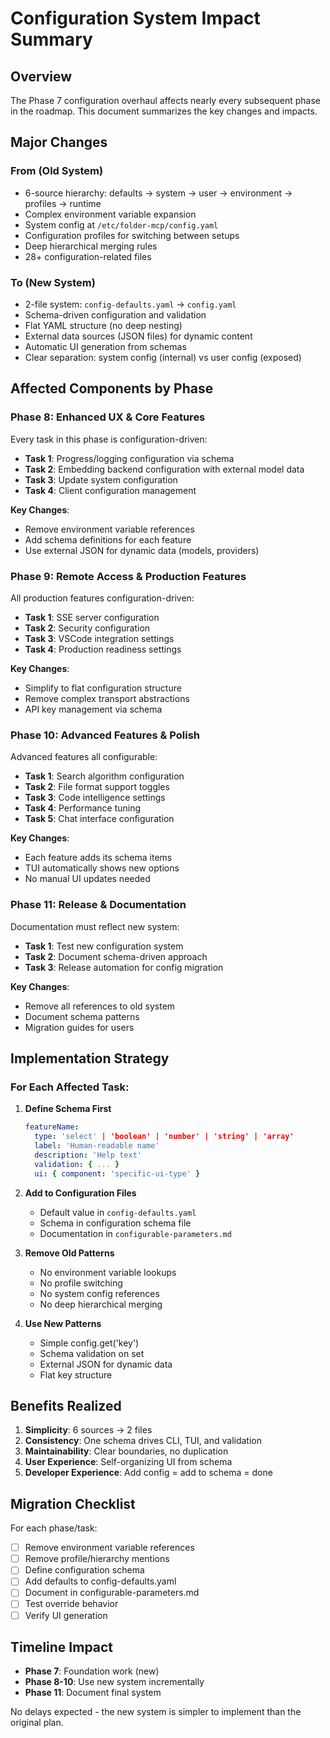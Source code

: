 # Configuration System Impact Summary

## Overview

The Phase 7 configuration overhaul affects nearly every subsequent phase in the roadmap. This document summarizes the key changes and impacts.

## Major Changes

### From (Old System)
- 6-source hierarchy: defaults → system → user → environment → profiles → runtime
- Complex environment variable expansion
- System config at `/etc/folder-mcp/config.yaml`
- Configuration profiles for switching between setups
- Deep hierarchical merging rules
- 28+ configuration-related files

### To (New System)
- 2-file system: `config-defaults.yaml` → `config.yaml`
- Schema-driven configuration and validation
- Flat YAML structure (no deep nesting)
- External data sources (JSON files) for dynamic content
- Automatic UI generation from schemas
- Clear separation: system config (internal) vs user config (exposed)

## Affected Components by Phase

### Phase 8: Enhanced UX & Core Features
Every task in this phase is configuration-driven:
- **Task 1**: Progress/logging configuration via schema
- **Task 2**: Embedding backend configuration with external model data
- **Task 3**: Update system configuration
- **Task 4**: Client configuration management

**Key Changes**: 
- Remove environment variable references
- Add schema definitions for each feature
- Use external JSON for dynamic data (models, providers)

### Phase 9: Remote Access & Production Features
All production features configuration-driven:
- **Task 1**: SSE server configuration
- **Task 2**: Security configuration
- **Task 3**: VSCode integration settings
- **Task 4**: Production readiness settings

**Key Changes**:
- Simplify to flat configuration structure
- Remove complex transport abstractions
- API key management via schema

### Phase 10: Advanced Features & Polish
Advanced features all configurable:
- **Task 1**: Search algorithm configuration
- **Task 2**: File format support toggles
- **Task 3**: Code intelligence settings
- **Task 4**: Performance tuning
- **Task 5**: Chat interface configuration

**Key Changes**:
- Each feature adds its schema items
- TUI automatically shows new options
- No manual UI updates needed

### Phase 11: Release & Documentation
Documentation must reflect new system:
- **Task 1**: Test new configuration system
- **Task 2**: Document schema-driven approach
- **Task 3**: Release automation for config migration

**Key Changes**:
- Remove all references to old system
- Document schema patterns
- Migration guides for users

## Implementation Strategy

### For Each Affected Task:

1. **Define Schema First**
   ```yaml
   featureName:
     type: 'select' | 'boolean' | 'number' | 'string' | 'array'
     label: 'Human-readable name'
     description: 'Help text'
     validation: { ... }
     ui: { component: 'specific-ui-type' }
   ```

2. **Add to Configuration Files**
   - Default value in `config-defaults.yaml`
   - Schema in configuration schema file
   - Documentation in `configurable-parameters.md`

3. **Remove Old Patterns**
   - No environment variable lookups
   - No profile switching
   - No system config references
   - No deep hierarchical merging

4. **Use New Patterns**
   - Simple config.get('key')
   - Schema validation on set
   - External JSON for dynamic data
   - Flat key structure

## Benefits Realized

1. **Simplicity**: 6 sources → 2 files
2. **Consistency**: One schema drives CLI, TUI, and validation
3. **Maintainability**: Clear boundaries, no duplication
4. **User Experience**: Self-organizing UI from schema
5. **Developer Experience**: Add config = add to schema = done

## Migration Checklist

For each phase/task:
- [ ] Remove environment variable references
- [ ] Remove profile/hierarchy mentions
- [ ] Define configuration schema
- [ ] Add defaults to config-defaults.yaml
- [ ] Document in configurable-parameters.md
- [ ] Test override behavior
- [ ] Verify UI generation

## Timeline Impact

- **Phase 7**: Foundation work (new)
- **Phase 8-10**: Use new system incrementally
- **Phase 11**: Document final system

No delays expected - the new system is simpler to implement than the original plan.